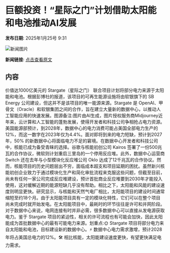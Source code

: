 # ​巨额投资！“星际之门”计划借助太阳能和电池推动AI发展

**发布日期**: 2025年1月25号 9:31

![新闻图片](https://pic.chinaz.com/picmap/202307181533324948_8.jpg)

**新闻链接**: [点击查看原文](https://www.aibase.com/zh/news/15005)

## 内容

价值达1000亿美元的 Stargate（星际之门） 联合项目计划将部分电力来源于太阳能和电池。根据彭博社的报道，该项目的可再生能源设施将由软银旗下的 SB Energy 公司建设，但这并不是该项目的唯一能源来源。Stargate 是 OpenAI、甲骨文（Oracle）和软银集团之间的合作，旨在建立大量新的数据中心，以推动人工智能应用的快速发展。图源备注:图片由AI生成，图片授权服务商Midjourney近年来，云计算和人工智能的蓬勃发展，使得开发者和科技公司争相抢占电力资源。美国能源部预计，到2028年，数据中心的电力消费可能占美国全部电力生产的12%，而这一数字在2023年仅为4.4%。面对即将到来的电力短缺，预计到2027年，50% 的新数据中心将面临电力不足的窘境。在数据中心开发者和科技公司中，核能已成为备受青睐的选择。谷歌与核能初创公司 Kairos 签署了一份500兆瓦的合作协议，微软则计划重启三里岛的一个停用反应堆。此外，数据中心运营商 Switch 还在去年与小型模块化反应堆公司 Oklo 达成了12千兆瓦的合作协议。然而，核能项目的历史问题层出不穷，面临成本超支和项目延期的困扰。虽然新兴核能初创企业致力于通过模块化生产和简化审批流程来克服这些问题，但截至目前，尚未有任何一家公司完成反应堆建设，预计首批商业反应堆要到2030年才能投入使用，这对缓解近期的能源短缺几乎没有帮助。相比之下，太阳能和风能的建设速度则明显更快。研究显示，与核能和天然气电厂相比，太阳能项目的建设时间通常缩短至约18个月。由于太阳能项目具有一定的模块化特性，它们可以在整个项目尚未完成时就开始发电。在太阳能项目中，最耗时的环节往往是许可和并网阶段。对于数据中心来说，电网连接有时并非必需，很多数据中心可以直接从发电源获取电力。鉴于 Stargate 项目的紧迫性，相关的许可流程也有可能会加快，因此太阳能成为首批数据中心的最有可能电力来源。划重点:🌞 Stargate 项目将部分电力来自太阳能和电池，目标建设新的数据中心。⚡️ 数据中心电力需求激增，预计2028年将占美国总电力的12%。🛠️ 相比核能，太阳能建设速度更快，有望更快满足电力需求。
